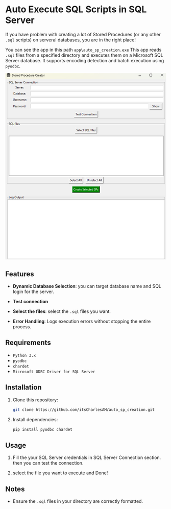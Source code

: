 # Auto Execute SQL Scripts in SQL Server

If you have problem with creating a lot of Stored Procedures (or any other `.sql` scripts) on serveral databases, you are in the right place!

You can see the app in this path `app\auto_sp_creation.exe`
This app reads `.sql` files from a specified directory and executes them on a Microsoft SQL Server database. It supports encoding detection and batch execution using `pyodbc`.

![alt text](image.png)

## Features

- **Dynamic Database Selection**: you can target database name and SQL login for the server.

- **Test connection**

- **Select the files**: select the `.sql` files you want.
- **Error Handling**: Logs execution errors without stopping the entire process.

## Requirements

- `Python 3.x`
- `pyodbc`
- `chardet`
- `Microsoft ODBC Driver for SQL Server`

## Installation

1. Clone this repository:
   ```sh
   git clone https://github.com/itsCharlesAM/auto_sp_creation.git

2. Install dependencies:
   ```sh
   pip install pyodbc chardet

## Usage
1. Fill the your SQL Server credentials in SQL Server Connection section.
then you can test the connection.

2. select the file you want to execute and Done!

## Notes
- Ensure the `.sql` files in your directory are correctly formatted.
